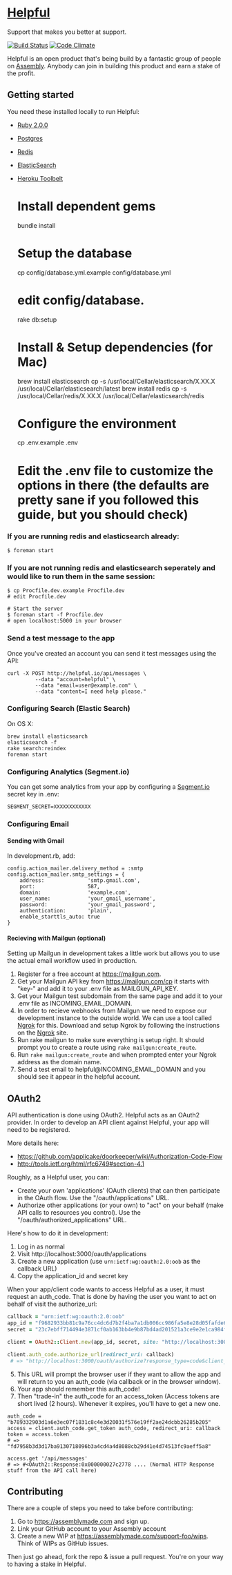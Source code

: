 # [Helpful](http://helpful.io)
Support that makes you better at support.

[![Build Status](https://travis-ci.org/asm-helpful/helpful-web.png?branch=master)](https://travis-ci.org/asm-helpful/helpful-web)
[![Code Climate](https://codeclimate.com/github/support-foo/web.png)](https://codeclimate.com/github/support-foo/web)

Helpful is an open product that's being build by a fantastic group of people on [Assembly](https://assemblymade.com/support-foo). Anybody can join in building this product and earn a stake of the profit.


## Getting started

You need these installed locally to run Helpful:

* [Ruby 2.0.0](https://www.ruby-lang.org)
* [Postgres](http://www.postgresql.org)
* [Redis](http://redis.io)
* [ElasticSearch]()
* [Heroku Toolbelt](https://toolbelt.heroku.com)

    # Install dependent gems
    bundle install

    # Setup the database
    cp config/database.yml.example config/database.yml
    # edit config/database.
    rake db:setup

    # Install & Setup dependencies (for Mac)
    brew install elasticsearch
    cp -s /usr/local/Cellar/elasticsearch/X.XX.X /usr/local/Cellar/elasticsearch/latest
    brew install redis
    cp -s /usr/local/Cellar/redis/X.XX.X /usr/local/Cellar/elasticsearch/redis

    # Configure the environment
    cp .env.example .env
    # Edit the .env file to customize the options in there (the defaults are pretty sane if you followed this guide, but you should check)

### If you are running redis and elasticsearch already:

    $ foreman start

### If you are not running redis and elasticsearch seperately and would like to run them in the same session:

    $ cp Procfile.dev.example Procfile.dev
    # edit Procfile.dev

    # Start the server
    $ foreman start -f Procfile.dev
    # open localhost:5000 in your browser

### Send a test message to the app

Once you've created an account you can send it test messages using the API:

    curl -X POST http://helpful.io/api/messages \
             --data "account=helpful" \
             --data "email=user@example.com" \
             --data "content=I need help please."

### Configuring Search (Elastic Search)

On OS X:

    brew install elasticsearch
    elasticsearch -f
    rake search:reindex
    foreman start

### Configuring Analytics (Segment.io)

You can get some analytics from your app by configuring a [Segment.io](https://segment.io/) secret key in .env:

    SEGMENT_SECRET=XXXXXXXXXXXX

### Configuring Email

#### Sending with Gmail

In development.rb, add:

    config.action_mailer.delivery_method = :smtp
    config.action_mailer.smtp_settings = {
        address:              'smtp.gmail.com',
        port:                 587,
        domain:               'example.com',
        user_name:            'your_gmail_username',
        password:             'your_gmail_password',
        authentication:       'plain',
        enable_starttls_auto: true
    }

#### Recieving with Mailgun (optional)

Setting up Mailgun in development takes a little work but allows you to use the
actual email workflow used in production.

1. Register for a free account at https://mailgun.com.
2. Get your Mailgun API key from https://mailgun.com/cp it starts with "key-"
and add it to your .env file as MAILGUN_API_KEY.
4. Get your Mailgun test subdomain from the same page and add it to your .env
file as INCOMING_EMAIL_DOMAIN.
5. In order to recieve webhooks from Mailgun we need to expose our development
instance to the outside world. We can use a tool called
[Ngrok](http://ngrok.com) for this. Download and setup Ngrok by following the
instructions on the [Ngrok](http://ngrok.com) site.
6. Run rake mailgun to make sure everything is setup right. It should prompt you
to create a route using `rake mailgun:create_route`.
7. Run `rake mailgun:create_route` and when prompted enter your Ngrok address
as the domain name.
8. Send a test email to helpful@INCOMING_EMAIL_DOMAIN and you should see it
appear in the helpful account.

## OAuth2

API authentication is done using OAuth2.  Helpful acts as an OAuth2 provider.  In order to develop an API client against
Helpful, your app will need to be registered.

More details here:

* https://github.com/applicake/doorkeeper/wiki/Authorization-Code-Flow
* http://tools.ietf.org/html/rfc6749#section-4.1

Roughly, as a Helpful user, you can:

* Create your own 'applications' (OAuth clients) that can then participate in the OAuth flow.  Use the "/oauth/applications" URL.
* Authorize other applications (or your own) to "act" on your behalf (make API calls to resources you control).  Use the "/oauth/authorized_applications" URL.

Here's how to do it in development:

1. Log in as normal
2. Visit http://localhost:3000/oauth/applications
3. Create a new application (use `urn:ietf:wg:oauth:2.0:oob` as the callback URL)
4. Copy the application_id and secret key

When your app/client code wants to access Helpful as a user, it must request an auth_code.  That is done by having the user you want to act on behalf of visit the authorize_url:

```ruby
callback = "urn:ietf:wg:oauth:2.0:oob"
app_id = "f9682933bb81c9a76cc4dc6d7b2f4ba7a1db006cc986fa5e8e28d05fafde6dd9"
secret = "23c7ebff714494e3871cf0ab163bb4e9b87bd4ad201521a3ce9e2e1ca984feda"

client = OAuth2::Client.new(app_id, secret, site: "http://localhost:3000/")

client.auth_code.authorize_url(redirect_uri: callback)
 # => "http://localhost:3000/oauth/authorize?response_type=code&client_id=f9682933bb81c9a76cc4dc6d7b2f4ba7a1db006cc986fa5e8e28d05fafde6dd9&redirect_uri=urn%3Aietf%3Awg%3Aoauth%3A2.0%3Aoob"
```

5. This URL will prompt the browser user if they want to allow the app and will return to you an auth_code (via callback or in the browser window).
6. Your app should remember this auth_code!
7. Then "trade-in" the auth_code for an access_token (Access tokens are short lived (2 hours).  Whenever it expires, you'll have to get a new one.

```
auth_code = "b789332903d1a6e3ec07f1831c8c4e3d20031f576e19ff2ae24dcbb26285b205"
access = client.auth_code.get_token auth_code, redirect_uri: callback
token = access.token
# => "fd7958b3d3d17ba9130718096b3a4cd4a4d8088cb29d41e4d74513fc9aeff5a8"

access.get '/api/messages'
# => #<OAuth2::Response:0x000000027c2778 .... (Normal HTTP Response stuff from the API call here)
```

## Contributing

There are a couple of steps you need to take before contributing:

1. Go to https://assemblymade.com and sign up.
2. Link your GitHub account to your Assembly account
3. Create a new WIP at https://assemblymade.com/support-foo/wips. Think of WIPs as GitHub issues.

Then just go ahead, fork the repo & issue a pull request. You're on your way to having a stake in Helpful.
